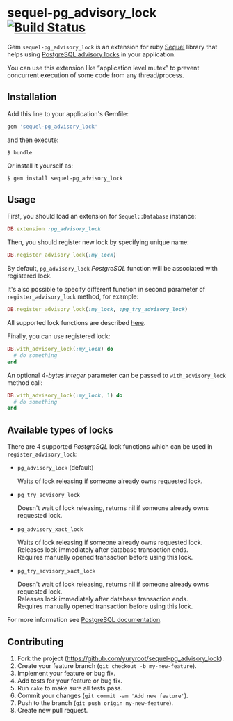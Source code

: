 # sequel-pg_advisory_lock [![Build Status](https://travis-ci.org/yuryroot/sequel-pg_advisory_lock.svg?branch=master)](https://travis-ci.org/yuryroot/sequel-pg_advisory_lock)

Gem `sequel-pg_advisory_lock` is an extension for ruby [Sequel](https://github.com/jeremyevans/sequel) library 
that helps using [PostgreSQL advisory locks](https://www.postgresql.org/docs/9.6/static/explicit-locking.html#ADVISORY-LOCKS)
in your application.

You can use this extension like “application level mutex” to prevent concurrent execution of some code from any thread/process.

## Installation

Add this line to your application's Gemfile:

```ruby
gem 'sequel-pg_advisory_lock'
```

and then execute:

```
$ bundle
```

Or install it yourself as:

```
$ gem install sequel-pg_advisory_lock
```

## Usage

First, you should load an extension for `Sequel::Database` instance:

```ruby
DB.extension :pg_advisory_lock
```

Then, you should register new lock by specifying unique name:

```ruby
DB.register_advisory_lock(:my_lock)

```

By default, `pg_advisory_lock` *PostgreSQL* function will be associated with registered lock. 

It's also possible to specify different function in second parameter of `register_advisory_lock` method, for example:

```ruby
DB.register_advisory_lock(:my_lock, :pg_try_advisory_lock)
````

All supported lock functions are described [here](#available-types-of-locks). 

Finally, you can use registered lock:  

```ruby
DB.with_advisory_lock(:my_lock) do
  # do something 
end

``` 
 
An optional *4-bytes integer* parameter can be passed to `with_advisory_lock` method call:

```ruby
DB.with_advisory_lock(:my_lock, 1) do
  # do something   
end

```

## Available types of locks

There are 4 supported *PostgreSQL* lock functions which can be used in `register_advisory_lock`:

* `pg_advisory_lock` (default)

   Waits of lock releasing if someone already owns requested lock.

* `pg_try_advisory_lock`

   Doesn't wait of lock releasing, returns nil if someone already owns requested lock. 
 
* `pg_advisory_xact_lock`

   Waits of lock releasing if someone already owns requested lock.  
   Releases lock immediately after database transaction ends.  
   Requires manually opened transaction before using this lock.  

* `pg_try_advisory_xact_lock`

   Doesn't wait of lock releasing, returns nil if someone already owns requested lock.   
   Releases lock immediately after database transaction ends.  
   Requires manually opened transaction before using this lock.  

For more information see [PostgreSQL documentation](https://www.postgresql.org/docs/9.6/static/functions-admin.html#FUNCTIONS-ADVISORY-LOCKS). 
 
## Contributing

1. Fork the project (https://github.com/yuryroot/sequel-pg_advisory_lock).
2. Create your feature branch (`git checkout -b my-new-feature`).
3. Implement your feature or bug fix.
4. Add tests for your feature or bug fix.
5. Run `rake` to make sure all tests pass.
6. Commit your changes (`git commit -am 'Add new feature'`).
7. Push to the branch (`git push origin my-new-feature`).
8. Create new pull request.
